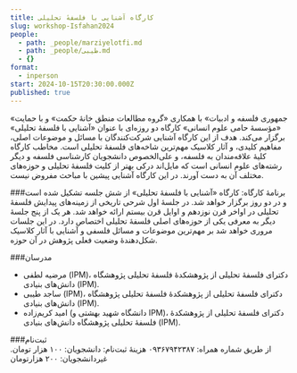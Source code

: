 ```yaml
---
title: کارگاه آشنایی با فلسفهٔ تحلیلی
slug: workshop-Isfahan2024
people:
  - path: _people/marziyelotfi.md
  - path: _people/طیبی.md
  - {}
format:
  - inperson
start: 2024-10-15T20:30:00.000Z
published: true
---
```




«جمهوری فلسفه و ادبیات» با همکاری «گروه مطالعات منطق خانهٔ حکمت» و با حمایت «مؤسسهٔ حامی علوم انسانی» کارگاه دو روزه‌ای با عنوان «آشنایی با فلسفهٔ تحلیلی» برگزار می‌کند. هدف از این کارگاه آشنایی شرکت‌کنندگان با مسائل و موضوعات اصلی، مفاهیم کلیدی، و آثار کلاسیک مهم‌ترین شاخه‌های فلسفهٔ تحلیلی است. مخاطب کارگاه کلیهٔ علاقه‌مندان به فلسفه، و علی‌الخصوص دانشجویان کارشناسی فلسفه و دیگر رشته‌های علوم انسانی است که مایل‌اند درکی بهتر از کلیت فلسفهٔ تحلیلی و حوزه‌های مختلف آن به دست آورند. در این کارگاه آشنایی پیشین با مباحث مفروض نیست. 

###برنامهٔ کارگاه:
کارگاه «آشنایی با فلسفهٔ تحلیلی» از شش جلسه تشکیل شده است و در دو روز برگزار خواهد شد. در جلسهٔ اول شرحی تاریخی از زمینه‌های پیدایش فلسفهٔ تحلیلی در اواخر قرن نوزدهم و اوایل قرن بیستم ارائه خواهد شد. هر یک از پنج جلسهٔ دیگر به معرفی یکی از حوزه‌های اصلی فلسفهٔ تحلیلی اختصاص دارد. در این جلسات مروری خواهد شد بر مهم‌ترین موضوعات و مسائل فلسفی و آشنایی با آثار کلاسیک شکل‌دهندهٔ وضعیت فعلی پژوهش در آن حوزه.

###مدرسان
-	مرضیه لطفی (IPM)، دکترای فلسفهٔ تحلیلی از پژوهشکدهٔ فلسفهٔ تحلیلی پژوهشگاه دانش‌های بنیادی (IPM). 
-	ساجد طیبی (IPM)، دکترای فلسفهٔ تحلیلی از پژوهشکدهٔ فلسفهٔ تحلیلی پژوهشگاه دانش‌های بنیادی (IPM).
-	امید کریم‌زاده (دانشگاه شهید بهشتی و IPM)، دکترای فلسفهٔ تحلیلی از پژوهشکدهٔ فلسفهٔ تحلیلی پژوهشگاه دانش‌های بنیادی (IPM). 

###ثبت‌نام	
از طریق شماره همراه: ۰۹۳۶۷۹۴۲۳۸۷
هزینهٔ ثبت‌نام:
دانشجویان: ۱۰۰ هزار تومان.
غیردانشجویان: ۲۰۰ هزارتومان
